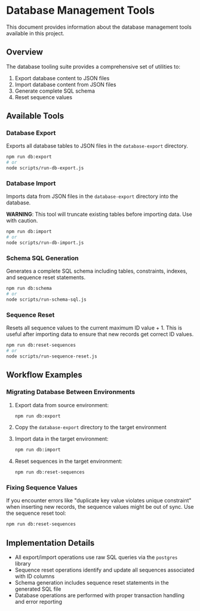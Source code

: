 # Database Management Tools

This document provides information about the database management tools available in this project.

## Overview

The database tooling suite provides a comprehensive set of utilities to:

1. Export database content to JSON files
2. Import database content from JSON files
3. Generate complete SQL schema
4. Reset sequence values

## Available Tools

### Database Export

Exports all database tables to JSON files in the `database-export` directory.

```bash
npm run db:export
# or
node scripts/run-db-export.js
```

### Database Import

Imports data from JSON files in the `database-export` directory into the database.

**WARNING**: This tool will truncate existing tables before importing data. Use with caution.

```bash
npm run db:import
# or
node scripts/run-db-import.js
```

### Schema SQL Generation

Generates a complete SQL schema including tables, constraints, indexes, and sequence reset statements.

```bash
npm run db:schema
# or
node scripts/run-schema-sql.js
```

### Sequence Reset

Resets all sequence values to the current maximum ID value + 1. This is useful after importing data to ensure that new records get correct ID values.

```bash
npm run db:reset-sequences
# or
node scripts/run-sequence-reset.js
```

## Workflow Examples

### Migrating Database Between Environments

1. Export data from source environment:
   ```bash
   npm run db:export
   ```

2. Copy the `database-export` directory to the target environment

3. Import data in the target environment:
   ```bash
   npm run db:import
   ```

4. Reset sequences in the target environment:
   ```bash
   npm run db:reset-sequences
   ```

### Fixing Sequence Values

If you encounter errors like "duplicate key value violates unique constraint" when inserting new records, the sequence values might be out of sync. Use the sequence reset tool:

```bash
npm run db:reset-sequences
```

## Implementation Details

- All export/import operations use raw SQL queries via the `postgres` library
- Sequence reset operations identify and update all sequences associated with ID columns
- Schema generation includes sequence reset statements in the generated SQL file
- Database operations are performed with proper transaction handling and error reporting